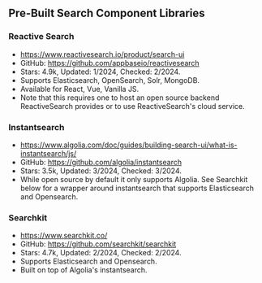 ## Pre-Built Search Component Libraries

### Reactive Search
- https://www.reactivesearch.io/product/search-ui
- GitHub: https://github.com/appbaseio/reactivesearch
- Stars: 4.9k, Updated: 1/2024, Checked: 2/2024.
- Supports Elasticsearch, OpenSearch, Solr, MongoDB.
- Available for React, Vue, Vanilla JS.
- Note that this requires one to host an open source backend ReactiveSearch provides 
or to use ReactiveSearch's cloud service.

### Instantsearch
- https://www.algolia.com/doc/guides/building-search-ui/what-is-instantsearch/js/
- GitHub: https://github.com/algolia/instantsearch
- Stars: 3.5k, Updated: 3/2024, Checked: 3/2024.
- While open source by default it only supports Algolia. See Searchkit below for a wrapper
around instantsearch that supports Elasticsearch and Opensearch.

### Searchkit
- https://www.searchkit.co/
- GitHub: https://github.com/searchkit/searchkit
- Stars: 4.7k, Updated: 2/2024, Checked: 2/2024.
- Supports Elasticsearch and Opensearch.
- Built on top of Algolia's instantsearch.